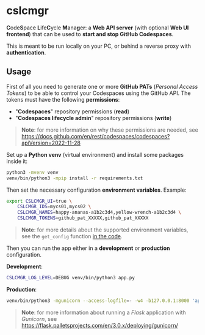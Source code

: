 # cslcmgr

**C**ode**S**pace **L**ife**C**ycle **M**ana**g**e**r**: a **Web API server** (with optional **Web UI frontend**) that can be used to **start and stop GitHub Codespaces**.

This is meant to be run locally on your PC, or behind a reverse proxy with **authentication**.

## Usage

First of all you need to generate one or more **GitHub PATs** (_Personal Access Tokens_) to be able to control your Codespaces using the GitHub API. The tokens must have the following **permissions**:

- "**Codespaces**" repository permissions (**read**)
- "**Codespaces lifecycle admin**" repository permissions (**write**)

> **Note**: for more information on why these permissions are needed, see https://docs.github.com/en/rest/codespaces/codespaces?apiVersion=2022-11-28

Set up a **Python venv** (virtual environment) and install some packages inside it:

```bash
python3 -mvenv venv
venv/bin/python3 -mpip install -r requirements.txt
```

Then set the necessary configuration **environment variables**. Example:

```bash
export CSLCMGR_UI=true \
    CSLCMGR_IDS=mycs01,mycs02 \
    CSLCMGR_NAMES=happy-ananas-a1b2c3d4,yellow-wrench-a1b2c3d4 \
    CSLCMGR_TOKENS=github_pat_XXXXX,github_pat_XXXXX
```

> **Note**: for more details about the supported environment variables, see the `get_config` function [in the code](app.py).

Then you can run the app either in a **development** or **production** configuration.

**Development**:

```bash
CSLCMGR_LOG_LEVEL=DEBUG venv/bin/python3 app.py
```

**Production**:

```bash
venv/bin/python3 -mgunicorn --access-logfile=- -w4 -b127.0.0.1:8000 'app:create_app()'
```

> **Note**: for more information about running a _Flask_ application with _Gunicorn_, see https://flask.palletsprojects.com/en/3.0.x/deploying/gunicorn/
